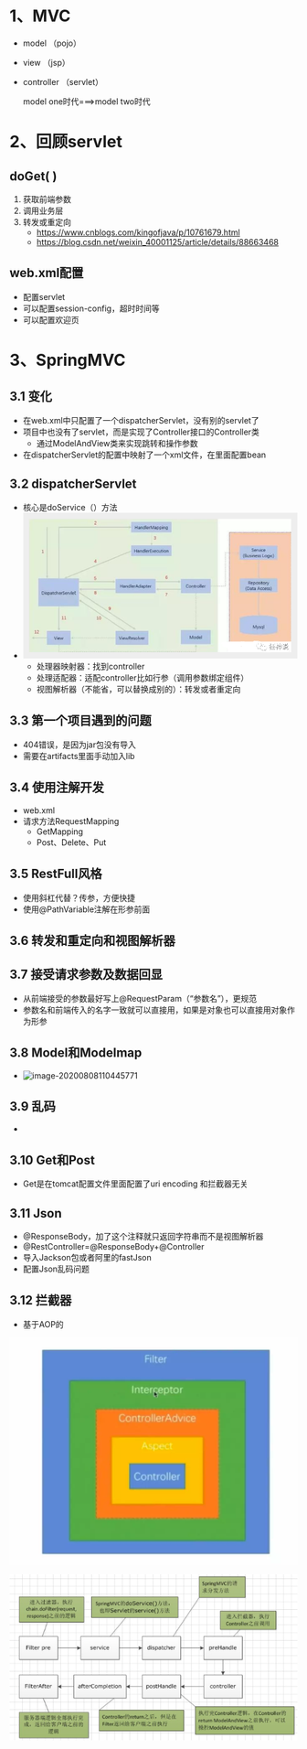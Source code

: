# 1、MVC

- model （pojo）

- view （jsp）

- controller （servlet）

  model one时代===>model two时代

# 2、回顾servlet

## doGet( )

1. 获取前端参数
2. 调用业务层
3. 转发或重定向
   - https://www.cnblogs.com/kingofjava/p/10761679.html
   - https://blog.csdn.net/weixin_40001125/article/details/88663468

## web.xml配置

- 配置servlet
- 可以配置session-config，超时时间等
- 可以配置欢迎页

# 3、SpringMVC

## 3.1 变化

- 在web.xml中只配置了一个dispatcherServlet，没有别的servlet了
- 项目中也没有了servlet，而是实现了Controller接口的Controller类
  - 通过ModelAndView类来实现跳转和操作参数
- 在dispatcherServlet的配置中映射了一个xml文件，在里面配置bean

## 3.2 dispatcherServlet

- 核心是doService（）方法
- ![原理](SpringMVC-1.assets/原理.png)
  - 处理器映射器：找到controller
  - 处理适配器：适配controller比如行参（调用参数绑定组件）
  - 视图解析器（不能省，可以替换成别的）：转发或者重定向

## 3.3 第一个项目遇到的问题

- 404错误，是因为jar包没有导入
- 需要在artifacts里面手动加入lib

## 3.4 使用注解开发

- web.xml
- 请求方法RequestMapping
  - GetMapping
  - Post、Delete、Put

## 3.5 RestFull风格

- 使用斜杠代替？传参，方便快捷
- 使用@PathVariable注解在形参前面

## 3.6 转发和重定向和视图解析器

## 3.7 接受请求参数及数据回显

- 从前端接受的参数最好写上@RequestParam（“参数名”），更规范
- 参数名和前端传入的名字一致就可以直接用，如果是对象也可以直接用对象作为形参

## 3.8 Model和Modelmap

- ![image-20200808110445771](SpringMVC-1.assets/Model和Modelmap.png)

## 3.9 乱码

- 

## 3.10 Get和Post

- Get是在tomcat配置文件里面配置了uri encoding 和拦截器无关

## 3.11 Json

- @ResponseBody，加了这个注释就只返回字符串而不是视图解析器
- @RestController=@ResponseBody+@Controller
- 导入Jackson包或者阿里的fastJson
- 配置Json乱码问题

## 3.12 拦截器

- 基于AOP的

![img](SpringMVC-1.assets/切片边界.png)



![img](SpringMVC-1.assets/JdOnline20210318000147.png)